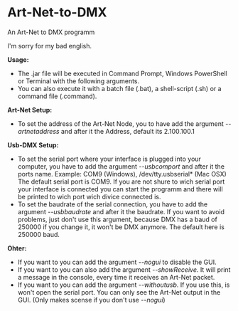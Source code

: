 # Art-Net-to-DMX
An Art-Net to DMX programm

I'm sorry for my bad english.

**Usage:**
  - The .jar file will be executed in Command Prompt, Windows PowerShell or Terminal with the following arguments. 
  - You can also execute it with a batch file (.bat), a shell-script (.sh) or a command file (.command).
  
**Art-Net Setup:** 
  - To set the address of the Art-Net Node, you to have add the argument *--artnetaddress* and after it the Address, default its 2.100.100.1
  
**Usb-DMX Setup:**
  - To set the serial port where your interface is plugged into your computer, you have to add the argument *--usbcomport* and after it the ports name. Example: COM9 (Windows), /dev/tty.usbserial* (Mac OSX) The default serial port is COM9. If you are not shure to wich serial port your interface is connected you can start the programm and there will be printed to wich port wich divice connected is. 
  - To set the baudrate of the serial connection, you have to add the argument *--usbbaudrate* and after it the baudrate. If you want to avoid problems, just don't use this argument, because DMX has a baud of 250000 if you change it, it won't be DMX anymore. The default here is 250000 baud.

**Ohter:**
  - If you want to you can add the argument *--nogui* to disable the GUI.
  - If you want to you can also add the argument *--showReceive*. It will print a message in the console, every time it receives an Art-Net packet.
  - If you want to you can add the argument *--withoutusb*. If you use this, is won't open the serial port. You can only see the Art-Net output in the GUI. (Only makes scense if you don't use *--nogui*)
